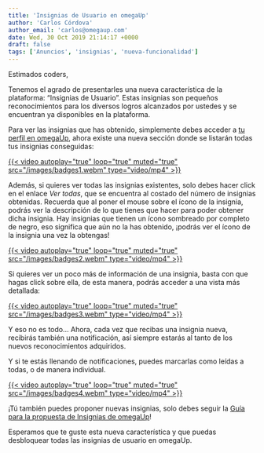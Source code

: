 ```yaml
---
title: 'Insignias de Usuario en omegaUp'
author: 'Carlos Córdova'
author_email: 'carlos@omegaup.com'
date: Wed, 30 Oct 2019 21:14:17 +0000
draft: false
tags: ['Anuncios', 'insignias', 'nueva-funcionalidad']
---
```


Estimados coders,

Tenemos el agrado de presentarles una nueva característica de la plataforma: “Insignias de Usuario”. Estas insignias son pequeños reconocimientos para los diversos logros alcanzados por ustedes y se encuentran ya disponibles en la plataforma.

Para ver las insignias que has obtenido, simplemente debes acceder a [tu perfil en omegaUp](https://omegaup.com/profile), ahora existe una nueva sección donde se listarán todas tus insignias conseguidas:

[{{< video autoplay="true" loop="true" muted="true" src="/images/badges1.webm" type="video/mp4" >}}](/images/badges1.webm)

Además, si quieres ver todas las insignias existentes, solo debes hacer click en el enlace _Ver todas_, que se encuentra al costado del número de insignias obtenidas. Recuerda que al poner el mouse sobre el ícono de la insignia, podrás ver la descripción de lo que tienes que hacer para poder obtener dicha insignia. Hay insignias que tienen un ícono sombreado por completo de negro, eso significa que aún no la has obtenido, ¡podrás ver el ícono de la insignia una vez la obtengas!

[{{< video autoplay="true" loop="true" muted="true" src="/images/badges2.webm" type="video/mp4" >}}](/images/badges2.webm)

Si quieres ver un poco más de información de una insignia, basta con que hagas click sobre ella, de esta manera, podrás acceder a una vista más detallada:

[{{< video autoplay="true" loop="true" muted="true" src="/images/badges3.webm" type="video/mp4" >}}](/images/badges3.webm)

Y eso no es todo… Ahora, cada vez que recibas una insignia nueva, recibirás también una notificación, así siempre estarás al tanto de los nuevos reconocimientos adquiridos.

Y si te estás llenando de notificaciones, puedes marcarlas como leídas a todas, o de manera individual.

[{{< video autoplay="true" loop="true" muted="true" src="/images/badges4.webm" type="video/mp4" >}}](/images/badges4.webm)

¡Tú también puedes proponer nuevas insignias, solo debes seguir la [Guía para la propuesta de Insignias de omegaUp](https://blog.omegaup.com/guia-para-la-propuesta-de-insignias-en-omegaup/)!

Esperamos que te guste esta nueva característica y que puedas desbloquear todas las insignias de usuario en omegaUp.
